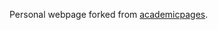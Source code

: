 Personal webpage forked from [academicpages](https://github.com/academicpages/academicpages.github.io). 